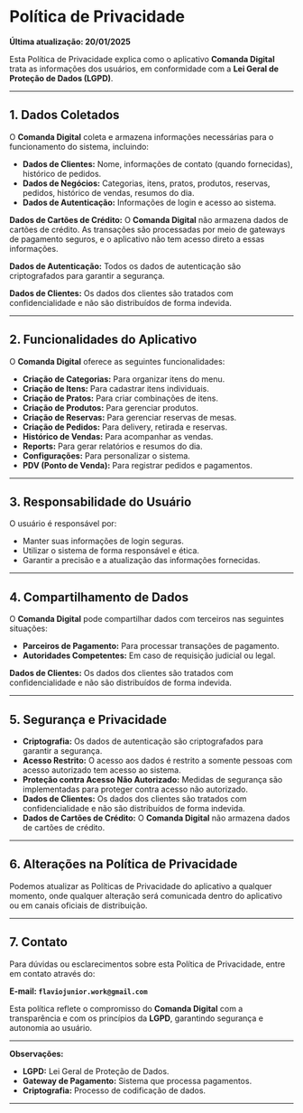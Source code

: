 # Política de Privacidade

**Última atualização: 20/01/2025**

Esta Política de Privacidade explica como o aplicativo **Comanda Digital** trata as informações dos usuários, em conformidade com a **Lei Geral de Proteção de Dados (LGPD)**.

---

## 1. Dados Coletados

O **Comanda Digital** coleta e armazena informações necessárias para o funcionamento do sistema, incluindo:

*   **Dados de Clientes:** Nome, informações de contato (quando fornecidas), histórico de pedidos.
*   **Dados de Negócios:** Categorias, itens, pratos, produtos, reservas, pedidos, histórico de vendas, resumos do dia.
*   **Dados de Autenticação:** Informações de login e acesso ao sistema.

**Dados de Cartões de Crédito:** O **Comanda Digital** não armazena dados de cartões de crédito. As transações são processadas por meio de gateways de pagamento seguros, e o aplicativo não tem acesso direto a essas informações.

**Dados de Autenticação:** Todos os dados de autenticação são criptografados para garantir a segurança.

**Dados de Clientes:** Os dados dos clientes são tratados com confidencialidade e não são distribuídos de forma indevida.

---

## 2. Funcionalidades do Aplicativo

O **Comanda Digital** oferece as seguintes funcionalidades:

*   **Criação de Categorias:** Para organizar itens do menu.
*   **Criação de Itens:** Para cadastrar itens individuais.
*   **Criação de Pratos:** Para criar combinações de itens.
*   **Criação de Produtos:** Para gerenciar produtos.
*   **Criação de Reservas:** Para gerenciar reservas de mesas.
*   **Criação de Pedidos:** Para delivery, retirada e reservas.
*   **Histórico de Vendas:** Para acompanhar as vendas.
*   **Reports:** Para gerar relatórios e resumos do dia.
*   **Configurações:** Para personalizar o sistema.
*   **PDV (Ponto de Venda):** Para registrar pedidos e pagamentos.

---

## 3. Responsabilidade do Usuário

O usuário é responsável por:

*   Manter suas informações de login seguras.
*   Utilizar o sistema de forma responsável e ética.
*   Garantir a precisão e a atualização das informações fornecidas.

---

## 4. Compartilhamento de Dados

O **Comanda Digital** pode compartilhar dados com terceiros nas seguintes situações:

*   **Parceiros de Pagamento:** Para processar transações de pagamento.
*   **Autoridades Competentes:** Em caso de requisição judicial ou legal.

**Dados de Clientes:** Os dados dos clientes são tratados com confidencialidade e não são distribuídos de forma indevida.

---

## 5. Segurança e Privacidade

*   **Criptografia:** Os dados de autenticação são criptografados para garantir a segurança.
*   **Acesso Restrito:** O acesso aos dados é restrito a somente pessoas com acesso autorizado tem acesso ao sistema.
*   **Proteção contra Acesso Não Autorizado:** Medidas de segurança são implementadas para proteger contra acesso não autorizado.
*   **Dados de Clientes:** Os dados dos clientes são tratados com confidencialidade e não são distribuídos de forma indevida.
*   **Dados de Cartões de Crédito:** O **Comanda Digital** não armazena dados de cartões de crédito.

---

## 6. Alterações na Política de Privacidade

Podemos atualizar as Políticas de Privacidade do aplicativo a qualquer momento, onde qualquer alteração será comunicada dentro do aplicativo ou em canais oficiais de distribuição.

---

## 7. Contato

Para dúvidas ou esclarecimentos sobre esta Política de Privacidade, entre em contato através do:

**E-mail: `flaviojunior.work@gmail.com`**

Esta política reflete o compromisso do **Comanda Digital** com a transparência e com os princípios da **LGPD**, garantindo segurança e autonomia ao usuário.

---

**Observações:**

*   **LGPD:** Lei Geral de Proteção de Dados.
*   **Gateway de Pagamento:** Sistema que processa pagamentos.
*   **Criptografia:** Processo de codificação de dados.

---
